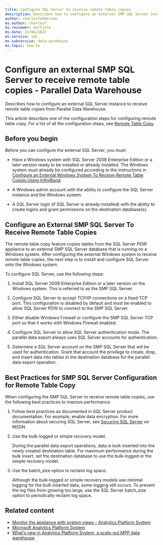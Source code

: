 ```yaml
---
title: Configure SQL Server to receive remote table copies
description: Describes how to configure an external SMP SQL Server instance to receive remote table copies from Parallel Data Warehouse.
author: charlesfeddersen
ms.author: charlesf
ms.reviewer: martinle
ms.date: 12/04/2023
ms.service: sql
ms.subservice: data-warehouse
ms.topic: how-to
---
```


# Configure an external SMP SQL Server to receive remote table copies - Parallel Data Warehouse
Describes how to configure an external SQL Server instance to receive remote table copies from Parallel Data Warehouse.  

This article describes one of the configuration steps for configuring remote table copy. For a list of all the configuration steps, see [Remote Table Copy](remote-table-copy.md).  
  
## Before you begin
Before you can configure the external SQL Server, you must:  
  
-   Have a Windows system with SQL Server 2008 Enterprise Edition or a later version ready to be installed or already installed. The Windows system must already be configured according to the instructions in [Configure an External Windows System To Receive Remote Table Copies Using InfiniBand](configure-an-external-windows-system-to-receive-remote-table-copies-using-infiniband.md).  
  
-   A Windows admin account with the ability to configure the SQL Server instance and the Windows system.  
  
-   A SQL Server login (if SQL Server is already installed) with the ability to create logins and grant permissions on the destination database(s).  
  
## <a id="HowToSQLServer"></a> Configure an External SMP SQL Server To Receive Remote Table Copies
The remote table copy feature copies tables from the SQL Server PDW appliance to an external SMP SQL Server database that is running on a Windows system. After configuring the external Windows system to receive remote table copies, the next step is to install and configure SQL Server onto the Windows system.  
  
To configure SQL Server, use the following steps:  
  
1. Install SQL Server 2008 Enterprise Edition or a later version on the Windows system. This is referred to as the SMP SQL Server.  
  
1. Configure SQL Server to accept TCP/IP connections on a fixed TCP port. This configuration is disabled by default and must be enabled to allow SQL Server PDW to connect to the SMP SQL Server.  
  
1. Either disable Windows Firewall or configure the SMP SQL Server TCP port so that it works with Windows Firewall enabled.  
  
1. Configure SQL Server to allow SQL Server authentication mode. The parallel data export always uses SQL Server accounts for authentication.  
  
1. Determine a SQL Server account on the SMP SQL Server that will be used for authentication. Grant that account the privilege to create, drop, and insert data into tables in the destination database for the parallel data export operation.  
  
## <a id="BPSQLConfig"></a> Best Practices for SMP SQL Server Configuration for Remote Table Copy
When configuring the SMP SQL Server to receive remote table copies, use the following best practices to improve performance.  
  
1. Follow best practices as documented in SQL Server product documentation. For example, enable data encryption. For more information about securing SQL Server, see [Securing SQL Server](../relational-databases/security/securing-sql-server.md) on MSDN.  
  
1. Use the bulk-logged or simple recovery model.  
  
    During the parallel data export operations, data is bulk inserted into the newly created destination table. For maximum performance during the bulk insert, set the destination database to use the bulk-logged or the simple recovery model.  
  
1. Use the batch_size option to reclaim log space.  
  
    Although the bulk-logged or simple recovery models use minimal logging for the bulk inserted data, some logging still occurs. To prevent the log files from growing too large, use the SQL Server batch_size option to periodically reclaim log space.  
  
## Related content

- [Monitor the appliance with system views - Analytics Platform System](monitor-the-appliance-by-using-system-views.md)  
- [Microsoft Analytics Platform System](home-analytics-platform-system-aps-pdw.md)
- [What's new in Analytics Platform System, a scale-out MPP data warehouse](whats-new-analytics-platform-system.md)
